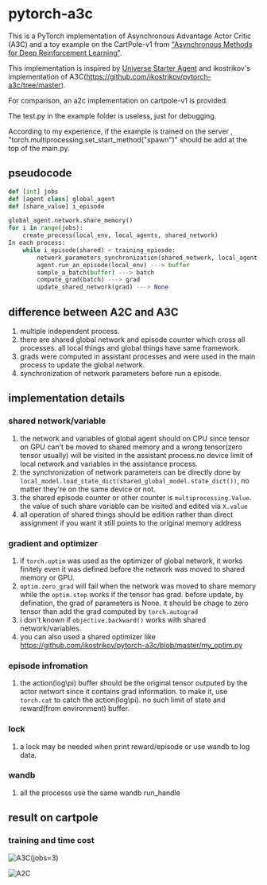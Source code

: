 # pytorch-a3c

This is a PyTorch implementation of Asynchronous Advantage Actor Critic (A3C) and a toy example on the CartPole-v1 from ["Asynchronous Methods for Deep Reinforcement Learning"](https://arxiv.org/pdf/1602.01783v1.pdf).

This implementation is inspired by [Universe Starter Agent](https://github.com/openai/universe-starter-agent) and ikostrikov's implementation of A3C(https://github.com/ikostrikov/pytorch-a3c/tree/master).

For comparison, an a2c implementation on cartpole-v1 is provided.

The test.py in the example folder is useless, just for debugging.

According to my experience, if the example is trained on the server , "torch.multiprocessing.set_start_method("spawn")" should be add at the top of the main.py. 

## pseudocode
```python
def [int] jobs
def [agent class] global_agent
def [share_value] i_episode

global_agent.network.share_memory()
for i in range(jobs):
    create_process(local_env, local_agents, shared_network)
In each process:
    while i_episode(shared) < training_epiosde:
        network_parameters_synchronization(shared_network, local_agent.network) ---> None
        agent.run_an_episode(local_env) ---> buffer
        sample_a_batch(buffer) ---> batch
        compute_grad(batch) ---> grad
        update_shared_network(grad) ---> None
```

## difference between A2C and A3C
1. multiple independent process. 
2. there are shared global network and episode counter which cross all processes. all local things and global things have same framework.
3. grads were computed in assistant processes and were used in the main process to update the global network. 
4. synchronization of network parameters  before run a episode.

## implementation details
### shared network/variable
1. the network and variables of global agent should on CPU since tensor on GPU can't be moved to shared memory and a wrong tensor(zero tensor usually) will be visited in the assistant process.no device limit of local network and variables in the assistance process.
2. the synchronization of network parameters can be directly done by `local_model.load_state_dict(shared_global_model.state_dict())`, no matter they're on the same device or not.
3. the shared episode counter or other counter is `multiprocessing.Value`. the value of such share variable can be visited and edited via `X.value` 
4. all operation of shared things should be edition rather than direct assignment if you want it still points to the original memory address
### gradient and optimizer
1. if `torch.optim` was used as the optimizer of global network, it works finitely even it was defined before the network was moved to shared memory or GPU.
2. `optim.zero_grad` will fail when the network was moved to share memory while the `optim.step` works if the tensor has grad. before update, by defination, the grad of parameters is None. it should be chage to zero tensor than add the grad computed by `torch.autograd`
3. i don't known if `objective.backward()` works with shared network/variables.
4. you can also used a shared optimizer like https://github.com/ikostrikov/pytorch-a3c/blob/master/my_optim.py
### episode infromation
1. the action(log\pi) buffer should be the original tensor outputed by the actor networt since it contains grad information. to make it, use `torch.cat` to catch the action(log\pi). no such limit of state and reward(from environment) buffer.
### lock 
1. a lock may be needed when print reward/episode or use wandb to log data.
### wandb
1. all the processs use the same wandb run_handle

## result on cartpole
### training and time cost
![A3C(jobs=3)](pytorch-a3c/cartpole_example/result/A3C.jpg)

![A2C](pytorch-a3c/cartpole_example/result/A2C.jpg)

